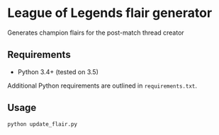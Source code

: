 # League of Legends flair generator

Generates champion flairs for the post-match thread creator

## Requirements

* Python 3.4+ (tested on 3.5)

Additional Python requirements are outlined in `requirements.txt`.

## Usage

    python update_flair.py